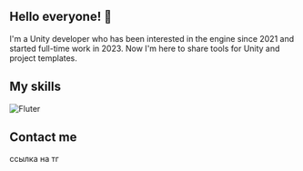 ## Hello everyone! 👋

I'm a Unity developer who has been interested in the engine since 2021 and started full-time work in 2023. Now I'm here to share tools for Unity and project templates.


## My skills

![Fluter](https://img.shields.io/badge/:badgeContent)

## Contact me

ссылка на тг


